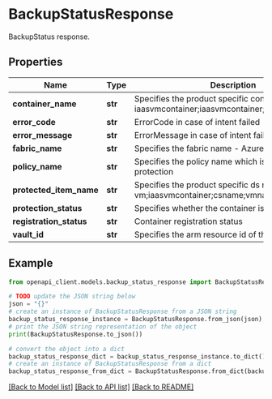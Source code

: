 # BackupStatusResponse

BackupStatus response.

## Properties

Name | Type | Description | Notes
------------ | ------------- | ------------- | -------------
**container_name** | **str** | Specifies the product specific container name. E.g. iaasvmcontainer;iaasvmcontainer;csname;vmname. | [optional] 
**error_code** | **str** | ErrorCode in case of intent failed | [optional] 
**error_message** | **str** | ErrorMessage in case of intent failed. | [optional] 
**fabric_name** | **str** | Specifies the fabric name - Azure or AD | [optional] 
**policy_name** | **str** | Specifies the policy name which is used for protection | [optional] 
**protected_item_name** | **str** | Specifies the product specific ds name. E.g. vm;iaasvmcontainer;csname;vmname. | [optional] 
**protection_status** | **str** | Specifies whether the container is registered or not | [optional] 
**registration_status** | **str** | Container registration status | [optional] 
**vault_id** | **str** | Specifies the arm resource id of the vault | [optional] 

## Example

```python
from openapi_client.models.backup_status_response import BackupStatusResponse

# TODO update the JSON string below
json = "{}"
# create an instance of BackupStatusResponse from a JSON string
backup_status_response_instance = BackupStatusResponse.from_json(json)
# print the JSON string representation of the object
print(BackupStatusResponse.to_json())

# convert the object into a dict
backup_status_response_dict = backup_status_response_instance.to_dict()
# create an instance of BackupStatusResponse from a dict
backup_status_response_from_dict = BackupStatusResponse.from_dict(backup_status_response_dict)
```
[[Back to Model list]](../README.md#documentation-for-models) [[Back to API list]](../README.md#documentation-for-api-endpoints) [[Back to README]](../README.md)


